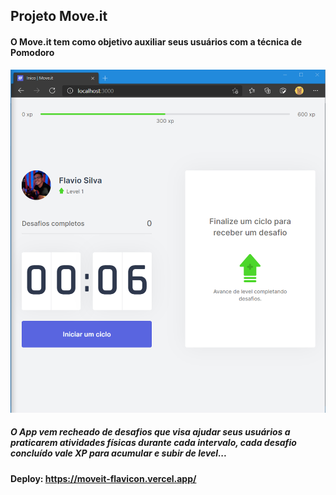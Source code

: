 ## Projeto Move.it

#### O Move.it tem como objetivo auxiliar  seus usuários com a técnica de Pomodoro 

<img src="public\moveit.png" style="zoom: 67%;" />

##### O App vem recheado de desafios que visa ajudar seus usuários a praticarem atividades físicas durante cada intervalo, cada desafio concluído vale XP para acumular e subir de level... 

#### Deploy: https://moveit-flavicon.vercel.app/
